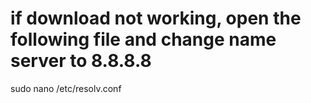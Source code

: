 # if download not working, open the following file and change name server to 8.8.8.8
sudo nano /etc/resolv.conf
